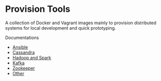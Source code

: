 # Provision Tools

A collection of Docker and Vagrant images mainly to provision distributed systems for local development and quick prototyping.

Documentations

* [Ansible](ansible.md)
* [Cassandra](cassandra.md)
* [Hadoop and Spark](hadoop-spark.md)
* [Kafka](kafka.md)
* [Zookeeper](zookeeper.md)
* [Other](other.md)

<!--
## Commands

* `mkdocs new [dir-name]` - Create a new project.
* `mkdocs serve` - Start the live-reloading docs server.
* `mkdocs build` - Build the documentation site.
* `mkdocs help` - Print this help message.

## Project layout

    mkdocs.yml    # The configuration file.
    docs/
        index.md  # The documentation homepage.
        ...       # Other markdown pages, images and other files.
-->
